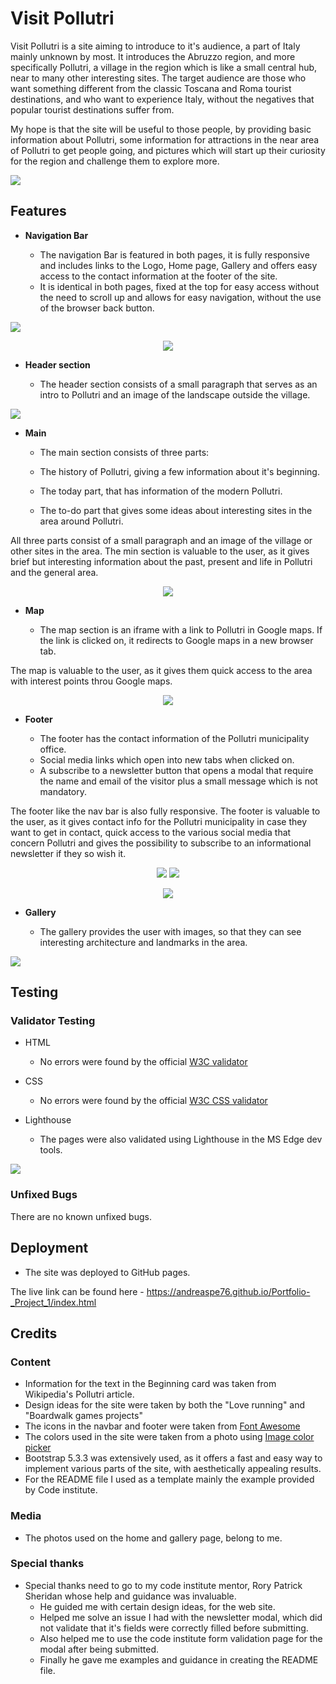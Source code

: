 # Visit Pollutri

Visit Pollutri is a site aiming to introduce to it's audience, a part of Italy mainly unknown by most. It introduces the Abruzzo region, and more specifically Pollutri, a village in the region which is like a small central hub, near to many other interesting sites. The target audience are those who want something different from the classic Toscana and Roma tourist destinations, and who want to experience Italy, without the negatives that popular tourist destinations suffer from. 

My hope is that the site will be useful to those people, by providing basic information about Pollutri, some information for attractions in the near area of Pollutri to get people going, and pictures which will start up their curiosity for the region and challenge them to explore more. 

<img src="assets/readme-images/all-devices-white-resize.png">



## Features

- __Navigation Bar__

   - The navigation Bar is featured in both pages, it is fully responsive and includes links to the Logo, Home page, Gallery and offers easy access to the contact information at the footer of the site.
   - It is identical in both pages, fixed at the top for easy access without the need to scroll up and allows for easy navigation, without the use of the browser back button.

<img src="assets/readme-images/navbar-large.png">
<p align="center">
  <img src="assets/readme-images/navbar-small.png">
</p>       


- __Header section__

   - The header section consists of a small paragraph that serves as an intro to Pollutri and an image of the landscape outside the village.

<img src="assets/readme-images/header.png">


- __Main__

   - The main section consists of three parts:

   - The history of Pollutri, giving a few information about it's beginning.
   - The today part, that has information of the modern Pollutri.
   - The to-do part that gives some ideas about interesting sites in the area around Pollutri.

All three parts consist of a small paragraph and an image of the village or other sites in the area.
The min section is valuable to the user, as it gives brief but interesting information about the past, present and life in Pollutri and the general area.

<p align="center">
<img src="assets/readme-images/history.png">
</p>


- __Map__

   - The map section is an iframe with a link to Pollutri in Google maps.
   If the link is clicked on, it redirects to Google maps in a new browser tab.

The map is valuable to the user, as it gives them quick access to the area with interest points throu Google maps.

<p align="center">
<img src="assets/readme-images/map.png">
</p>


- __Footer__

   - The footer has the contact information of the Pollutri municipality office.
   - Social media links which open into new tabs when clicked on.
   - A subscribe to a newsletter button that opens a modal that require the name and email of the visitor plus a small message which is not mandatory.

The footer like the nav bar is also fully responsive.
The footer is valuable to the user, as it gives contact info for the Pollutri municipality in case they want to get in contact, quick access to the various social media that concern Pollutri and gives the possibility to subscribe to an informational newsletter if they so wish it.

 <p align="center">
<img src="assets/readme-images/footer-large.png">
<img src="assets/readme-images/footer-small.png">
</p> 
<p align="center">
<img src="assets/readme-images/newsletter.png">
</p>


- __Gallery__

   - The gallery provides the user with images, so that they can see interesting architecture and landmarks in the area.

<img src="assets/readme-images/gallery.png">


## Testing

### Validator Testing

   - HTML
     - No errors were found by the official [W3C validator](https://validator.w3.org/nu/?doc=https%3A%2F%2Fcode-institute-org.github.io%2Flove-running-2.0%2Findex.html)

   - CSS
     - No errors were found by the official [W3C CSS validator](https://jigsaw.w3.org/css-validator/validator?uri=https%3A%2F%2Fandreaspe76.github.io%2FPortfolio-_Project_1%2Findex.html&profile=css3svg&usermedium=all&warning=1&vextwarning=&lang=en)  

   - Lighthouse
     - The pages were also validated using Lighthouse in the MS Edge dev tools.

<img src="assets/readme-images/lighthouse-index.png">      


### Unfixed Bugs

There are no known unfixed bugs.



## Deployment

- The site was deployed to GitHub pages.

The live link can be found here - https://andreaspe76.github.io/Portfolio-_Project_1/index.html



## Credits 

### Content 

- Information for the text in the Beginning card was taken from Wikipedia's Pollutri article.
- Design ideas for the site were taken by both the "Love running" and "Boardwalk games projects"
- The icons in  the navbar and footer were taken from [Font Awesome](https://fontawesome.com/)
- The colors used in the site were taken from a photo using [Image color picker](https://imagecolorpicker.com/)
- Bootstrap 5.3.3 was extensively used, as it offers a fast and easy way to implement various parts of the site, with aesthetically appealing results.
- For the README file I used as a template mainly the example provided by Code institute.


### Media

- The photos used on the home and gallery page, belong to me.


### Special thanks

- Special thanks need to go to my code institute mentor, Rory Patrick Sheridan whose help and guidance was invaluable.
  - He guided me with certain design ideas, for the web site.
  - Helped me solve an issue I had with the newsletter modal, which did not validate that it's fields were correctly filled before submitting.
  - Also helped me to use the code institute form validation page for the modal after being submitted.
  - Finally he gave me examples and guidance in creating the README file.